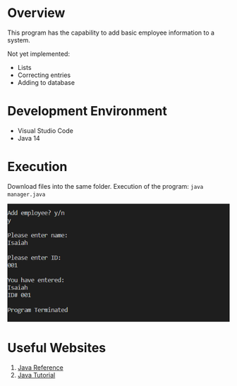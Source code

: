 # Overview
This program has the capability to add basic employee information to a system. 

Not yet implemented:
* Lists
* Correcting entries
* Adding to database

# Development Environment
* Visual Studio Code  
* Java 14

# Execution
Download files into the same folder.
Execution of the program: `java manager.java`

![Program screenshot displaying employee entry](demo1.png)

# Useful Websites

1. [Java Reference](https://docs.oracle.com/en/java/)
2. [Java Tutorial](https://www.tutorialspoint.com/java/index.htm)